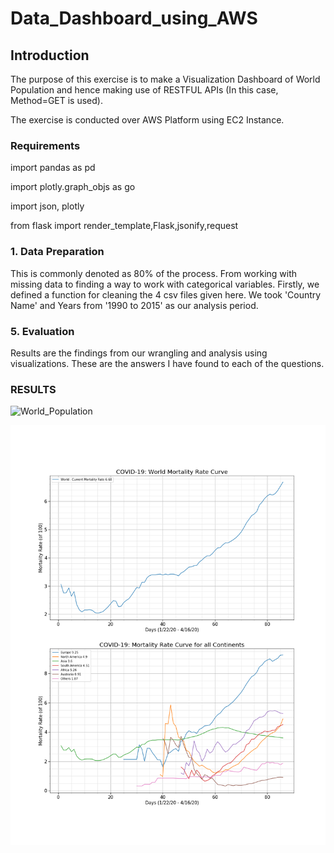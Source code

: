 # Data_Dashboard_using_AWS

## Introduction
The purpose of this exercise is to make a Visualization Dashboard of World Population and hence making use of RESTFUL APIs (In this case, Method=GET is used). 

The exercise is conducted over AWS Platform using EC2 Instance.
### Requirements
import pandas as pd

import plotly.graph_objs as go

import json, plotly

from flask import render_template,Flask,jsonify,request

### 1. Data Preparation
This is commonly denoted as 80% of the process. From working with missing data to finding a way to work with categorical variables. Firstly, we defined a function for cleaning the 4 csv files given here. We took 'Country Name' and Years from '1990 to 2015' as our analysis period.


### 5. Evaluation
Results are the findings from our wrangling and analysis using visualizations. These are the answers I have found to each of the questions.

### RESULTS

![World_Population](.png)

![Mortality_rate](https://github.com/Hasan557/Data_Science_Blog/blob/master/Pics/Mortality%20rate.png)
